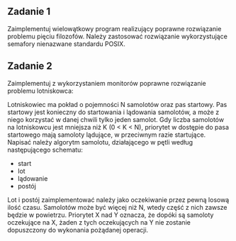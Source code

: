 ## Zadanie 1

Zaimplementuj wielowątkowy program realizujący poprawne rozwiązanie problemu pięciu filozofów. Należy zastosować rozwiązanie wykorzystujące semafory nienazwane standardu POSIX.

## Zadanie 2

Zaimplementuj z wykorzystaniem monitorów poprawne rozwiązanie problemu lotniskowca:

Lotniskowiec ma pokład o pojemności N samolotów oraz pas startowy. Pas startowy jest konieczny do startowania i lądowania samolotów, a może z niego korzystać w danej chwili tylko jeden samolot. Gdy liczba samolotów na lotniskowcu jest mniejsza niż K (0 < K < N), priorytet w dostępie do pasa startowego mają samoloty lądujące, w przeciwnym razie startujące.
Napisać należy algorytm samolotu, działającego w pętli według następującego schematu:

- start
- lot
- lądowanie
- postój

Lot i postój zaimplementować należy jako oczekiwanie przez pewną losową ilość czasu. Samolotów może być więcej niż N, wtedy część z nich zawsze będzie w powietrzu. Priorytet X nad Y oznacza, że dopóki są samoloty oczekujące na X, żaden z tych oczekujących na Y nie zostanie dopuszczony do wykonania pożądanej operacji.
